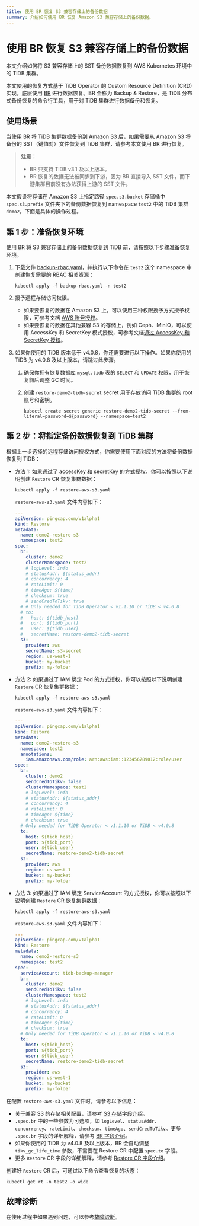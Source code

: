 ```yaml
---
title: 使用 BR 恢复 S3 兼容存储上的备份数据
summary: 介绍如何使用 BR 恢复 Amazon S3 兼容存储上的备份数据。
---
```


# 使用 BR 恢复 S3 兼容存储上的备份数据

本文介绍如何将 S3 兼容存储上的 SST 备份数据恢复到 AWS Kubernetes 环境中的 TiDB 集群。

本文使用的恢复方式基于 TiDB Operator 的 Custom Resource Definition (CRD) 实现，底层使用 [BR](https://pingcap.com/docs-cn/stable/br/backup-and-restore-tool/) 进行数据恢复。BR 全称为 Backup & Restore，是 TiDB 分布式备份恢复的命令行工具，用于对 TiDB 集群进行数据备份和恢复。

## 使用场景

当使用 BR 将 TiDB 集群数据备份到 Amazon S3 后，如果需要从 Amazon S3 将备份的 SST（键值对）文件恢复到 TiDB 集群，请参考本文使用 BR 进行恢复。

> **注意：**
>
> - BR 只支持 TiDB v3.1 及以上版本。
> - BR 恢复的数据无法被同步到下游，因为 BR 直接导入 SST 文件，而下游集群目前没有办法获得上游的 SST 文件。

本文假设将存储在 Amazon S3 上指定路径 `spec.s3.bucket` 存储桶中 `spec.s3.prefix` 文件夹下的备份数据恢复到 namespace `test2` 中的 TiDB 集群 `demo2`。下面是具体的操作过程。

## 第 1 步：准备恢复环境

使用 BR 将 S3 兼容存储上的备份数据恢复到 TiDB 前，请按照以下步骤准备恢复环境。

1. 下载文件 [backup-rbac.yaml](https://github.com/pingcap/tidb-operator/blob/v1.2.7/manifests/backup/backup-rbac.yaml)，并执行以下命令在 `test2` 这个 namespace 中创建恢复需要的 RBAC 相关资源：

    
    ```shell
    kubectl apply -f backup-rbac.yaml -n test2
    ```

2. 授予远程存储访问权限。

    - 如果要恢复的数据在 Amazon S3 上，可以使用三种权限授予方式授予权限，可参考文档 [AWS 账号授权](grant-permissions-to-remote-storage.md#aws-账号授权)。
    - 如果要恢复的数据在其他兼容 S3 的存储上，例如 Ceph、MinIO，可以使用 AccessKey 和 SecretKey 模式授权，可参考文档[通过 AccessKey 和 SecretKey 授权](grant-permissions-to-remote-storage.md#通过-accesskey-和-secretkey-授权)。

3. 如果你使用的 TiDB 版本低于 v4.0.8，你还需要进行以下操作。如果你使用的 TiDB 为 v4.0.8 及以上版本，请跳过此步骤。

    1. 确保你拥有恢复数据库 `mysql.tidb` 表的 `SELECT` 和 `UPDATE` 权限，用于恢复前后调整 GC 时间。

    2. 创建 `restore-demo2-tidb-secret` secret 用于存放访问 TiDB 集群的 root 账号和密钥。

        
        ```shell
        kubectl create secret generic restore-demo2-tidb-secret --from-literal=password=${password} --namespace=test2
        ```

## 第 2 步：将指定备份数据恢复到 TiDB 集群

根据上一步选择的远程存储访问授权方式，你需要使用下面对应的方法将备份数据恢复到 TiDB：

+ 方法 1: 如果通过了 accessKey 和 secretKey 的方式授权，你可以按照以下说明创建 `Restore` CR 恢复集群数据：

    
    ```shell
    kubectl apply -f restore-aws-s3.yaml
    ```

    `restore-aws-s3.yaml` 文件内容如下：

    ```yaml
    ---
    apiVersion: pingcap.com/v1alpha1
    kind: Restore
    metadata:
      name: demo2-restore-s3
      namespace: test2
    spec:
      br:
        cluster: demo2
        clusterNamespace: test2
        # logLevel: info
        # statusAddr: ${status_addr}
        # concurrency: 4
        # rateLimit: 0
        # timeAgo: ${time}
        # checksum: true
        # sendCredToTikv: true
      # # Only needed for TiDB Operator < v1.1.10 or TiDB < v4.0.8
      # to:
      #   host: ${tidb_host}
      #   port: ${tidb_port}
      #   user: ${tidb_user}
      #   secretName: restore-demo2-tidb-secret
      s3:
        provider: aws
        secretName: s3-secret
        region: us-west-1
        bucket: my-bucket
        prefix: my-folder
    ```

+ 方法 2: 如果通过了 IAM 绑定 Pod 的方式授权，你可以按照以下说明创建 `Restore` CR 恢复集群数据：

    
    ```shell
    kubectl apply -f restore-aws-s3.yaml
    ```

    `restore-aws-s3.yaml` 文件内容如下：

    ```yaml
    ---
    apiVersion: pingcap.com/v1alpha1
    kind: Restore
    metadata:
      name: demo2-restore-s3
      namespace: test2
      annotations:
        iam.amazonaws.com/role: arn:aws:iam::123456789012:role/user
    spec:
      br:
        cluster: demo2
        sendCredToTikv: false
        clusterNamespace: test2
        # logLevel: info
        # statusAddr: ${status_addr}
        # concurrency: 4
        # rateLimit: 0
        # timeAgo: ${time}
        # checksum: true
      # Only needed for TiDB Operator < v1.1.10 or TiDB < v4.0.8
      to:
        host: ${tidb_host}
        port: ${tidb_port}
        user: ${tidb_user}
        secretName: restore-demo2-tidb-secret
      s3:
        provider: aws
        region: us-west-1
        bucket: my-bucket
        prefix: my-folder
    ```

+ 方法 3: 如果通过了 IAM 绑定 ServiceAccount 的方式授权，你可以按照以下说明创建 `Restore` CR 恢复集群数据：

    
    ```shell
    kubectl apply -f restore-aws-s3.yaml
    ```

    `restore-aws-s3.yaml` 文件内容如下：

    ```yaml
    ---
    apiVersion: pingcap.com/v1alpha1
    kind: Restore
    metadata:
      name: demo2-restore-s3
      namespace: test2
    spec:
      serviceAccount: tidb-backup-manager
      br:
        cluster: demo2
        sendCredToTikv: false
        clusterNamespace: test2
        # logLevel: info
        # statusAddr: ${status_addr}
        # concurrency: 4
        # rateLimit: 0
        # timeAgo: ${time}
        # checksum: true
      # Only needed for TiDB Operator < v1.1.10 or TiDB < v4.0.8
      to:
        host: ${tidb_host}
        port: ${tidb_port}
        user: ${tidb_user}
        secretName: restore-demo2-tidb-secret
      s3:
        provider: aws
        region: us-west-1
        bucket: my-bucket
        prefix: my-folder
    ```

在配置 `restore-aws-s3.yaml` 文件时，请参考以下信息：

- 关于兼容 S3 的存储相关配置，请参考 [S3 存储字段介绍](backup-restore-cr.md#s3-存储字段介绍)。
- `.spec.br` 中的一些参数为可选项，如 `logLevel`、`statusAddr`、`concurrency`、`rateLimit`、`checksum`、`timeAgo`、`sendCredToTikv`。更多 `.spec.br` 字段的详细解释，请参考 [BR 字段介绍](backup-restore-cr.md#br-字段介绍)。
- 如果你使用的 TiDB 为 v4.0.8 及以上版本，BR 会自动调整 `tikv_gc_life_time` 参数，不需要在 Restore CR 中配置 `spec.to` 字段。
- 更多 `Restore` CR 字段的详细解释，请参考 [Restore CR 字段介绍](backup-restore-cr.md#restore-cr-字段介绍)。

创建好 `Restore` CR 后，可通过以下命令查看恢复的状态：


```shell
kubectl get rt -n test2 -o wide
```

## 故障诊断

在使用过程中如果遇到问题，可以参考[故障诊断](deploy-failures.md)。
